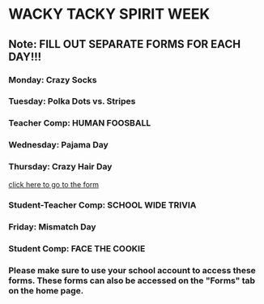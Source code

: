 ##     
# WACKY TACKY SPIRIT WEEK
## Note: FILL OUT SEPARATE FORMS FOR EACH DAY!!!
### Monday: Crazy Socks
<!--<a href="https://docs.google.com/forms/d/e/1FAIpQLSfS_Lilp_KkqxuUgQLbogoqtJWMw-6Ls2GWxNn6Qn16lVAbhw/viewform">click here to go to the form</a>-->

### Tuesday: Polka Dots vs. Stripes
<!-- <a href="https://docs.google.com/forms/d/e/1FAIpQLSfJc02vR67mfdgbh-PqUwbNeavkt8SvgM-kFgrSz67c4t2I7Q/viewform">click here to go to the form</a> -->
### Teacher Comp: HUMAN FOOSBALL

### Wednesday: Pajama Day
<!--<a href="https://docs.google.com/forms/d/e/1FAIpQLSe4YRbrm_4rNpGh8B6aJM1AF_c2e0qWq7mKEMYwoCgbi5gyNg/viewform">click here to go to the form</a>-->

### Thursday: Crazy Hair Day
 <a href="https://docs.google.com/forms/d/e/1FAIpQLSecuG-TxbuCLmaZX7nuCx1TxCiK0R7YFYFA-kAlzxCS3LzMKw/viewform">click here to go to the form</a>
### Student-Teacher Comp: SCHOOL WIDE TRIVIA

### Friday: Mismatch Day
<!-- <a href="https://docs.google.com/forms/d/e/1FAIpQLSdJEeCEEPfPcFODQhzpXmQWk6sMcAd9HiQ6_eGvMGjBzONXLA/viewform">click here to go to the form</a> -->
### Student Comp: FACE THE COOKIE
### Please make sure to use your school account to access these forms. These forms can also be accessed on the "Forms" tab on the home page.
